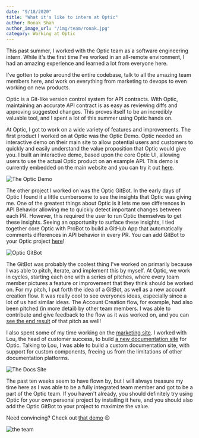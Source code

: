 ```yaml
---
date: "9/18/2020"
title: "What it's like to intern at Optic"
author: Ronak Shah
author_image_url: "/img/team/ronak.jpg"
category: Working at Optic
---
```


This past summer, I worked with the Optic team as a software engineering intern. While it's the first time I've worked in an all-remote environment, I had an amazing experience and learned a lot from everyone here.

I've gotten to poke around the entire codebase, talk to all the amazing team members here, and work on everything from marketing to devops to even working on new products.

Optic is a Git-like version control system for API contracts. With Optic, maintaining an accurate API contract is as easy as reviewing diffs and approving suggested changes. This proves itself to be an incredibly valuable tool, and I spent a lot of this summer using Optic hands on.

<!--truncate-->

At Optic, I got to work on a wide variety of features and improvements. The first product I worked on at Optic was the Optic Demo. Optic needed an interactive demo on their main site to allow potential users and customers to quickly and easily understand the value proposition that Optic would give you. I built an interactive demo, based upon the core Optic UI, allowing users to use the actual Optic product on an example API. This demo is currently embedded on the main website and you can try it out [here](https://demo.useoptic.com).

![The Optic Demo](/img/blog-content/demo.png)

The other project I worked on was the Optic GitBot. In the early days of Optic I found it a little cumbersome to see the insights that Optic was giving me. One of the greatest things about Optic is it lets me see differences in API Behavior allowing me to quickly detect important changes between each PR. However, this required the user to run Optic themselves to get these insights. Seeing an opportunity to surface these insights, I tied together core Optic with ProBot to build a GitHub App that automatically comments differences in API behavior in every PR. You can add GitBot to your Optic project [here](https://github.com/apps/optic-gitbot)!

![Optic GitBot](/img/blog-content/gitbot.png)

The GitBot was probably the coolest thing I've worked on primarily because I was able to pitch, iterate, and implement this by myself. At Optic, we work in cycles, starting each one with a series of pitches, where every team member pictures a feature or improvement that they think should be worked on. For my pitch, I put forth the idea of a GitBot, as well as a new account creation flow. It was really cool to see everyones ideas, especially since a lot of us had similar ideas. The Account Creation flow, for example, had also been pitched (in more detail) by other team members. I was able to contribute and give feedback to the flow as it was worked on, and you can [see the end result](/docs/) of that pitch as well!

I also spent some of my time working on the [marketing site](https://www.useoptic.com/). I worked with Lou, the head of customer success, to build [a new documentation site](https://useoptic.com/docs/) for Optic. Talking to Lou, I was able to build a custom documentation site, with support for custom components, freeing us from the limitations of other documentation platforms.

![The Docs Site](/img/blog-content/docs.png)

The past ten weeks seem to have flown by, but I will always treasure my time here as I was able to be a fully integrated team member and got to be a part of the Optic team. If you haven't already, you should definitely try using Optic for your own personal project by installing it here, and you should also add the Optic GitBot to your project to maximize the value.

Need convincing? Check out [that demo](https://demo.useoptic.com) 😉

![the team](/img/blog-content/theteam.png)
